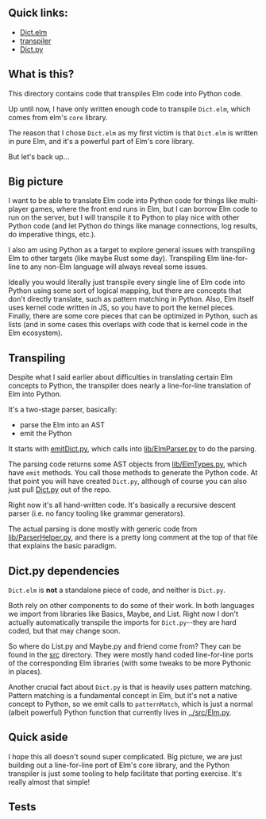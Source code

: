 ## Quick links:

- [Dict.elm](https://github.com/showell/elm-py/blob/master/parser/elm/Dict.elm)
- [transpiler](https://github.com/showell/elm-py/blob/master/parser/emitDictPy.py)
- [Dict.py](https://github.com/showell/elm-py/blob/master/src/Dict.py)


## What is this?

This directory contains code that transpiles Elm code into
Python code.

Up until now, I have only written enough code to transpile
`Dict.elm`, which comes from elm's `core` library.

The reason that I chose `Dict.elm` as my first victim is that
`Dict.elm` is written in pure Elm, and it's a powerful part
of Elm's core library.

But let's back up...

## Big picture

I want to be able to translate Elm code into Python code
for things like multi-player games, where the front end
runs in Elm, but I can borrow Elm code to run on the server,
but I will transpile it to Python to play nice with other
Python code (and let Python do things like manage connections,
log results, do imperative things, etc.).

I also am using Python as a target to explore general issues
with transpiling Elm to other targets (like maybe Rust some
day).  Transpiling Elm line-for-line to any non-Elm language
will always reveal some issues.

Ideally you would literally just transpile every single line of
Elm code into Python using some sort of logical mapping, but there
are concepts that don't directly translate, such as pattern
matching in Python.  Also, Elm itself uses kernel code written
in JS, so you have to port the kernel pieces.  Finally, there
are some core pieces that can be optimized in Python, such as
lists (and in some cases this overlaps with code that is kernel
code in the Elm ecosystem).

## Transpiling

Despite what I said earlier about difficulties in translating
certain Elm concepts to Python, the transpiler does nearly
a line-for-line translation of Elm into Python.

It's a two-stage parser, basically:

- parse the Elm into an AST
- emit the Python

It starts with [emitDict.py](https://github.com/showell/elm-py/blob/master/parser/emitDictPy.py), which calls into [lib/ElmParser.py](https://github.com/showell/elm-py/blob/master/parser/lib/ElmParser.py) to do the parsing.

The parsing code returns some AST objects from [lib/ElmTypes.py](https://github.com/showell/elm-py/blob/master/parser/lib/ElmTypes.py), which have `emit` methods.
You call those methods to generate the Python code.  At that point you
will have created `Dict.py`, although of course you can also just pull
[Dict.py](https://github.com/showell/elm-py/blob/master/src/Dict.py) out of
the repo.

Right now it's all hand-written code.  It's basically a recursive descent
parser (i.e. no fancy tooling like grammar generators).

The actual parsing is done mostly with generic code from
[lib/ParserHelper.py](https://github.com/showell/elm-py/blob/master/parser/lib/ParseHelper.py), and there is a pretty long comment at the top of that file that
explains the basic paradigm.

## Dict.py dependencies

`Dict.elm` is **not** a standalone piece of code, and neither is `Dict.py`.

Both rely on other components to do some of their work.  In both languages
we import from libraries like Basics, Maybe, and List.  Right now I don't actually
automatically transpile the imports for `Dict.py`--they are hard coded, but that
may change soon.

So where do List.py and Maybe.py and friend come from?  They can be found in
the [src](https://github.com/showell/elm-py/tree/master/src) directory.  They
were mostly hand coded line-for-line ports of the corresponding Elm libraries
(with some tweaks to be more Pythonic in places).

Another crucial fact about `Dict.py` is that is heavily uses pattern matching.
Pattern matching is a fundamental concept in Elm, but it's not a native concept
to Python, so we emit calls to `patternMatch`, which is just a normal (albeit
powerful) Python function that currently lives
in [../src/Elm.py](https://github.com/showell/elm-py/blob/master/src/Elm.py).

## Quick aside

I hope this all doesn't sound super complicated.  Big picture, we are
just building out a line-for-line port of Elm's core library, and the
Python transpiler is just some tooling to help facilitate that porting
exercise. It's really almost that simple!

## Tests

